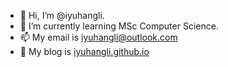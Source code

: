- 👋 Hi, I’m @iyuhangli.
- 🌱 I’m currently learning MSc Computer Science.
- 📫 My email is [iyuhangli@outlook.com](iyuhangli@outlook.com)
- 👀 My blog is [iyuhangli.github.io](iyuhangli.github.io)

<!---
iyuhangli/iyuhangli is a ✨ special ✨ repository because its `README.md` (this file) appears on your GitHub profile.
You can click the Preview link to take a look at your changes.
--->
